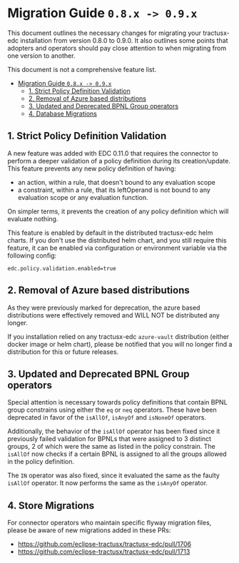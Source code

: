 # Migration Guide `0.8.x -> 0.9.x`

This document outlines the necessary changes for migrating your tractusx-edc installation from version 0.8.0 to 0.9.0.
It also outlines some points that adopters and operators should pay close attention to when migrating from one version
to another.

This document is not a comprehensive feature list.

<!-- TOC -->
* [Migration Guide `0.8.x -> 0.9.x`](#migration-guide-08x---09x)
  * [1. Strict Policy Definition Validation](#1-strict-policy-definition-validation)
  * [2. Removal of Azure based distributions](#2-removal-of-azure-based-distributions)
  * [3. Updated and Deprecated BPNL Group operators](#3-updated-and-deprecated-bpnl-group-operators)
  * [4. Database Migrations](#4-database-migrations)
<!-- TOC -->

## 1. Strict Policy Definition Validation

A new feature was added with EDC 0.11.0 that requires the connector to perform a deeper validation of a
policy definition during its creation/update. This feature prevents any new policy definition of having:

- an action, within a rule, that doesn't bound to any evaluation scope
- a constraint, within a rule, that its leftOperand is not bound to any evaluation scope or any evaluation function.

On simpler terms, it prevents the creation of any policy definition which will evaluate nothing.

This feature is enabled by default in the distributed tractusx-edc helm charts.
If you don't use the distributed helm chart, and you still require this feature, it can be enabled via configuration
or environment variable via the following config:

`edc.policy.validation.enabled=true`

## 2. Removal of Azure based distributions

As they were previously marked for deprecation, the azure based distributions were effectively removed and WILL NOT be
distributed any longer.

If you installation relied on any tractusx-edc `azure-vault` distribution (either docker image or helm chart), please
be notified that you will no longer find a distribution for this or future releases.

## 3. Updated and Deprecated BPNL Group operators

Special attention is necessary towards policy definitions that contain BPNL group constrains using either the `eq` or
`neq` operators. These have been deprecated in favor of the `isAllOf`, `isAnyOf` and `isNoneOf` operators.

Additionally, the behavior of the `isAllOf` operator has been fixed since it previously failed validation for BPNLs
that were assigned to 3 distinct groups, 2 of which were the same as listed in the policy constrain.
The `isAllOf` now checks if a certain BPNL is assigned to all the groups allowed in the policy definition.

The `IN` operator was also fixed, since it evaluated the same as the faulty `isAllOf` operator.
It now performs the same as the `isAnyOf` operator.

## 4. Store Migrations

For connector operators who maintain specific flyway migration files, please be aware of new migrations added
in these PRs:

- https://github.com/eclipse-tractusx/tractusx-edc/pull/1706
- https://github.com/eclipse-tractusx/tractusx-edc/pull/1713
